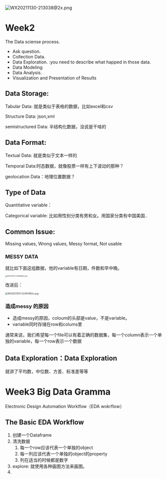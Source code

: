 ![WX20211130-213038@2x.png](https://i.loli.net/2021/11/30/NepJWKIv6ta3TPq.png)

# Week2

The Data sciense process.

* Ask question.
* Collection Data.  
* Data Exploration. :you need to describe what happed in those data.
* Data Modeling
* Data Analysis.
* Visualization and Presentation of Results

## Data Storage:

Tabular Data: 就是类似于表格的数据，比如excel和csv

Structure Data: json,xml

semistructured Data: 半结构化数据，没说是干啥的

## Data Format:

Textual Data: 就是类似于文本一样的

Temporal Data:时态数据，就像股票一样有上下波动的那种？

geolocation Data：地理位置数据？

  ## Type of Data

Quantitative variable：

Categorical variable: 比如用性别分类有男和女。用国家分类有中国美国..

## Common Issue:

Missing values, Wrong values, Messy format, Not usable

### MESSY DATA

就比如下面这组数据，他的variable有日期，件数和早中晚。

<img src="https://i.loli.net/2021/12/01/Slfpwzu6VmeZYR4.png" alt="WX20211201-021806@2x.png" style="zoom:33%;" />





改进后：

<img src="https://i.loli.net/2021/12/01/4dqIZVljJGc3S8K.png" alt="WX20211201-024541@2x.png" style="zoom:50%;" />

### 造成messy 的原因

* 造成messy的原因，coloum的头部是value，不是variable。
* variable同时存储在row和colums里

通常来说，我们希望每一个file可以有着正确的数据集，每一个column表示一个单独的variable，每一个row表示一个数据



## Data Exploration：Data Exploration

就讲了平均数，中位数、方差、标准差等等



# Week3 Big Data Gramma

Electronic Design Automation Worklfow（EDA wokrflow）

## The Basic EDA Workflow

1. 创建一个Dataframe
2. 清洗数据
   1. 每一个row应该代表一个单独的object
   2. 每一列应该代表一个单独的object的property
   3. 列在适当的时候都是数字
3. explore: 就使用各种画图方法来画图。
4. 



